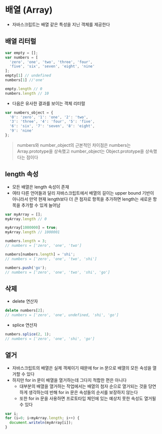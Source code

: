 # 배열 \(Array\)

* 자바스크립트는 배열 같은 특성을 지닌 객체를 제공한다

## 배열 리터럴

```javascript
var empty = [];
var numbers = [
  'zero', 'one', 'two', 'three', 'four',
  'five', 'six', 'seven', 'eight', 'nine'
];
empty[1] // undefined
numbers[1] //'one'

empty.length // 0
numbers.length // 10
```

* 다음은 유사한 결과를 보이는 객체 리터럴

```javascript
var numbers_object = {
  '0': 'zero', '1': 'one', '2': 'two',
  '3': 'three', '4': 'four', '5': 'five',
  '6': 'six', '7': 'seven', '8': 'eight',
  '9': 'nine'
};
```

> numbers와 number\_object의 근본적인 차이점은 numbers는 Array.prototype을 상속했고 number\_object는 Object.prototype을 상속했다는 점이다

## length 속성

* 모든 배열은 length 속성이 존재
* 여타 다른 언어들과 달리 자바스크립트에서 배열의 길이는 upper bound 기반이 아니라서 만약 현재 length보다 더 큰 첨자로 항목을 추가하면 length는 새로운 항목을 추가할 수 있게 늘어남

```javascript
var myArray = [];
myArray.length // 0

myArray[1000000] = true;
myArray.length // 1000001

numbers.length = 3;
// numbers = ['zero', 'one', 'two']

numbers[numbers.length] = 'shi';
// numbers = ['zero', 'one', 'two', 'shi']

numbers.push('go');
// numbers = ['zero', 'one', 'two', 'shi', 'go']
```

## 삭제

* delete 연산자

```javascript
delete numbers[2];
// numbers = ['zero', 'one', undefined, 'shi', 'go']
```

* splice 연산자 

```javascript
numbers.splice(2, 1);
// numbers = ['zero', 'one', 'shi', 'go']
```

## 열거

* 자바스크립트의 배열은 실제 객체이기 때문에 for in 문으로 배열의 모든 속성을 열거할 수 있다
* 하지만 for in 문이 배열을 열거하는데 그다지 적합한 편은 아니다
  * 대부분의 배열을 열거하는 작업에서는 배열의 첨자 순으로 열거되는 것을 당연하게 생각하는데 반해 for in 문은 속성들의 순서를 보장하지 않는다
  * 또한 for in 문을 사용하면 프로토타입 체인에 있는 예상치 못한 속성도 열거될 수 있다

```javascript
var i;
for (i=0; i<myArray.length; i++) {
  document.writeln(myArray[i]);
}
```

